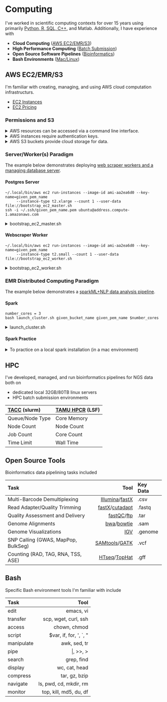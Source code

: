 # Computing

I've worked in scientific computing contexts for over 15 years 
using primarily [Python, R, SQL, C++](https://github.com/pointOfive/Examples/), and Matlab. 
Additionally, I have experience with

- **Cloud Computing** ([AWS EC2/EMR/S3](#aws-ec2emrs3))
- **High Performance Computing** ([Batch Submission](#hpc))
- **Open Source Software Pipelines** ([Bioinformatics](#open-source-tools))
- **Bash Environments** ([Mac/Linux](#bash))


## AWS EC2/EMR/S3

I'm familiar with creating, managing, and using AWS cloud computation infrastructurs. 

- [EC2 Instances](https://aws.amazon.com/ec2/instance-types/)
- [EC2 Pricing](https://aws.amazon.com/ec2/pricing/on-demand/)

### Permissions and S3

<details>
<summary>
AWS resources can be accessed via a command line interface.
</summary>

```
pip install --upgrade --user awscli
.local/bin/aws configure
# https://aws.amazon.com
# "My Account" -> "Security Credentials" -> "Access Keys"
AWS Access Key ID [None]: 
AWS Secret Access Key [None]: 
Default region name [None]: us-east-1
Default output format [None]: json
```
</details>

<details>
<summary>
AWS instances require authentication keys.
</summary>

```
# https://aws.amazon.com
"EC2" -> "key Pairs" or "NETWORK & SECURITY" -> "Key Pairs"
mv ~/Downloads/given_pem_name.pem ~/.ssh/
chmod 400 ~/.ssh/given_pem_name.pem
```    
</details>

<details>
<summary>
AWS S3 buckets provide cloud storage for data.
</summary>

- https://aws.amazon.com
- "Console (orange box)" -> "S3" -> "Create"
- "Type of Policy" -> "S3 Bucket Policy"
  - Principal: *
  - Actions: GetObject
  - Amazon Resource Name (ARN): arn:aws:s3:::given_bucket_name/*
</details>


### Server/Worker(s) Paradigm

The example below demonstrates deploying [web scraper workers and a managing database server](https://www.google.com).


#### Postgres Server
```
~/.local/bin/aws ec2 run-instances --image-id ami-aa2ea6d0 --key-name=given_pem_name
     --instance-type t2.xlarge --count 1 --user-data file://bootstrap_ec2_master.sh
ssh -i ~/.ssh/given_pem_name.pem ubuntu@address.compute-1.amazonaws.com
```

<details>
<summary>
bootstrap_ec2_master.sh
</summary>

```
# INSTALL POSTGRESS SERVER
sudo apt-get update
sudo apt-get -y install postgresql-9.5 postgresql-contrib-9.5
sudo sed -e 's/127.0.0.1\/32/0.0.0.0\/0/' /etc/postgresql/9.5/main/pg_hba.conf > tmpy.txt
sudo mv tmpy.txt /etc/postgresql/9.5/main/pg_hba.conf
sudo chown postgres:postgres /etc/postgresql/9.5/main/pg_hba.conf
sudo sed "s/\#listen_addresses = 'localhost'/listen_addresses = '\*'/" /etc/postgresql/9.5/main/postgresql.conf > tmpy.txt
sudo mv tmpy.txt /etc/postgresql/9.5/main/postgresql.conf
sudo chown postgres:postgres /etc/postgresql/9.5/main/postgresql.conf
sudo service postgresql restart
echo "ALTER USER postgres WITH PASSWORD 'postgres';" | sudo -u postgres psql
echo "CREATE DATABASE database_name;" | sudo -u postgres psql

# LOAD STORED DATABASE
wget -S -T 500 -t 50 https://given_bucket_name.s3.amazonaws.com/dbexport.pgsql.gz -O /home/ubuntu/dbexport.pgsql.gz
gunzip -c /home/ubuntu/dbexport.pgsql.gz | sudo -u postgres psql database_name 

# INSTALL ANACONDA
wget -S -T 500 -t 50 https://repo.continuum.io/archive/Anaconda2-5.0.1-Linux-x86_64.sh -O /home/ubuntu/anaconda.sh
sudo bash /home/ubuntu/anaconda.sh -b -p /mnt/anaconda
sudo chown -R ubuntu:ubuntu /mnt
export PATH=/mnt/anaconda/bin:$PATH
echo -e "\n\n# Anaconda2" >> /home/ubuntu/.bashrc
echo "export PATH=/mnt/anaconda/bin:$PATH" >> /home/ubuntu/.bashrc
rm /home/ubuntu/anaconda.sh

# INSTALL RUN TOOLS
pip install psycopg2
ipython -c "import nltk; nltk.download('stopwords', download_dir='/home/ubuntu/nltk_data'); 
	   	   	 nltk.download('punkt', download_dir='/home/ubuntu/nltk_data'); 
			 nltk.download('averaged_perceptron_tagger', download_dir='/home/ubuntu/nltk_data'); 
			 nltk.download('maxent_treebank_pos_tagger', download_dir='/home/ubuntu/nltk_data')"
wget -S -T 500 -t 50 https://given_bucket_name.s3.amazonaws.com/psql_server.py -O /home/ubuntu/psql_server.py
```

Click [here](https://www.google.com) to see the functionality of the postgres server `psql_server.py`
</details>


#### Webscraper Worker

```
~/.local/bin/aws ec2 run-instances --image-id ami-aa2ea6d0 --key-name=given_pem_name
     --instance-type t2.small --count 1 --user-data file://bootstrap_ec2_worker.sh
```

<details>
<summary>
bootstrap_ec2_worker.sh
</summary>

```
# INSTALL HEADLESS BROWSER
sudo apt-get update
sudo apt-get install build-essential chrpath libssl-dev libxft-dev libfreetype6-dev libfreetype6 libfontconfig1-dev libfontconfig1 -y
sudo wget https://bitbucket.org/ariya/phantomjs/downloads/phantomjs-2.1.1-linux-x86_64.tar.bz2
sudo tar xvjf phantomjs-2.1.1-linux-x86_64.tar.bz2 -C /usr/local/share/
sudo ln -s /usr/local/share/phantomjs-2.1.1-linux-x86_64/bin/phantomjs /usr/local/bin/

# INSTALL ANACONDA
wget -S -T 500 -t 50 https://repo.continuum.io/archive/Anaconda2-5.0.1-Linux-x86_64.sh -O /home/ubuntu/anaconda.sh
sudo bash /home/ubuntu/anaconda.sh -b -p /mnt/anaconda
#$HOME/anaconda
sudo chown -R ubuntu:ubuntu /mnt
export PATH=/mnt/anaconda/bin:$PATH
echo -e "\n\n# Anaconda2" >> /home/ubuntu/.bashrc
echo "export PATH=/mnt/anaconda/bin:$PATH" >> /home/ubuntu/.bashrc
rm /home/ubuntu/anaconda.sh

# INSTALL RUN TOOLS
pip install psycopg2
pip install selenium
wget -S -T 500 -t 50 https://given_bucket_name.s3.amazonaws.com/psql_worker.py -O /home/ubuntu/psql_worker.py
```

Click [here](https://www.google.com) to see the functionality of the webscraper worker `psql_worker.py`
</details>


### EMR Distributed Computing Paradigm

The example below demonstrates a [sparkML+NLP data analysis pipeline](https://www.google.com).

#### Spark


```
number_cores = 3
bash launch_cluster.sh given_bucket_name given_pem_name $number_cores
```

<details>
<summary>
launch_cluster.sh
</summary>

```
~/.local/bin/aws emr create-cluster --name PySparkCluster --release-label emr-5.11.0 \
    --applications Name=Spark --ec2-attributes KeyName=$2 --use-default-roles --instance-groups \
      InstanceGroupType=MASTER, InstanceCount=1, InstanceType=m3.xlarge \
      InstanceGroupType=CORE, InstanceCount=$3, InstanceType=m3.xlarge \
    --bootstrap-actions Path=s3://$1/scripts/bootstrap.sh
```

<details>
<summary>
bootstrap.sh
</summary>

```
# INSTALL ANACONDA
sudo yum -y update
sudo yum -y install tmux
wget -S -T 10 -t 5 https://repo.continuum.io/archive/Anaconda2-5.0.1-Linux-x86_64.sh -O $HOME/anaconda.sh
sudo bash $HOME/anaconda.sh -b -p /mnt/anaconda
sudo chown -R hadoop:hadoop /mnt
export PATH=/mnt/anaconda/bin:$PATH
echo -e "\n\n# Anaconda2" >> $HOME/.bashrc
echo "export PATH=/mnt/anaconda/bin:$PATH" >> $HOME/.bashrc
rm $HOME/anaconda.sh

# INSTALL RUN TOOLS
wget https://given_bucket_name.s3.amazonaws.com/scripts/nlp_pipeline.py -O $HOME/nlp_pipeline.py
ipython -c "import nltk; nltk.download('stopwords'); nltk.download('punkt'); 
	   	   nltk.download('averaged_perceptron_tagger'); nltk.download('maxent_treebank_pos_tagger')"

```

Click [here](https://www.google.com) to see the sparkML NLP pipeline `nlp_pipeline.py`
</details>
</details>


#### Spark Practice 

<details>
<summary>
To practice on a local spark installation (in a mac environment)
</summary>

```
brew cask install java8
brew install hadoop
brew install apache-spark
pip install py4j
#import pyspark
```
with the following system variable
```
export SPARK_HOME=`brew info apache-spark | grep /usr | tail -n 1 | cut -f 1 -d " "`/libexec
export PYTHONPATH=$SPARK_HOME/python:$PYTHONPATH
export HADOOP_HOME=`brew info hadoop | grep /usr | head -n 1 | cut -f 1 -d " "`/libexec
export LD_LIBRARY_PATH=$HADOOP_HOME/lib/native/:$LD_LIBRARY_PATH
source ~/.bash_profile
```
</details>


## HPC

I've developed, managed, and run bioinformatics pipelines for NGS data both on 

- dedicated local 32GB/80TB linux servers
- HPC batch submission environments

| [TACC](https://www.tacc.utexas.edu) (slurm) | [TAMU HPCR](https://hprc.tamu.edu) (LSF) |
:---------------------------------------------|:-----------------------------------------|
| Queue/Node Type                             | Core Memory				 |
| Node Count   	 			      | Node Count				 |
| Job Count   	 			      | Core Count				 |
| Time Limit   	 			      | Wall Time				 |


## Open Source Tools

Bioinformatics data pipelining tasks included

| Task                                | Tool                   | Key Data  |
|:------------------------------------|-----------------------:|:----------|
| Multi-Barcode Demultiplexing        | [Illumina](https://support.illumina.com/content/dam/illumina-support/documents/documentation/software_documentation/bcl2fastq/bcl2fastq_letterbooklet_15038058brpmi.pdf)/[fastX](http://hannonlab.cshl.edu/fastx_toolkit/) | .csv      |
| Read Adapter/Quality Trimming       | [fastX](http://hannonlab.cshl.edu/fastx_toolkit/)/[cutadapt](https://cutadapt.readthedocs.io/en/stable/)         | .fastq    |
| Quality Assessment and Delivery     | [fastQC](https://www.bioinformatics.babraham.ac.uk/projects/fastqc/)/[ftp](http://cs.baylor.edu/~donahoo/classes/tutorials/ftp/ftp.html)             | .tar      |
| Genome Alignments                   | [bwa](http://bio-bwa.sourceforge.net/)/[bowtie](http://bowtie-bio.sourceforge.net/index.shtml)      | .sam      |
| Genome Visualizations               | [IGV](http://software.broadinstitute.org/software/igv/)                    | .genome   |
| SNP Calling (GWAS, MapPop, BulkSeg) | [SAMtools](http://www.htslib.org/)/[GATK](https://software.broadinstitute.org/gatk/)          | .vcf      |
| Counting (RAD, TAG, RNA, TSS, ASE)  | [HTseq](https://htseq.readthedocs.io/en/release_0.9.1/)/[TopHat](https://ccb.jhu.edu/software/tophat/index.shtml)           | .gff      |


## Bash

Specific Bash environment tools I'm familiar with include

| Task        | Tool                    |
|:------------|------------------------:|
| edit        | emacs, vi               |
| transfer    | scp, wget, curl, ssh    |
| access      | chown, chmod            |
| script      | $var, if, for, ', `, "  |
| manipulate  | awk, sed, tr            |
| pipe        | \|, >>, >               |
| search      | grep, find              |
| display     | wc, cat, head           |
| compress    | tar, gz, bzip           |
| navigate    | ls, pwd, cd, mkdir, rm  |
| monitor     | top, kill, md5, du, df  |
